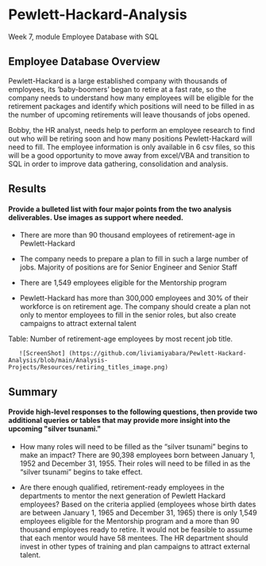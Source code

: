 # Pewlett-Hackard-Analysis
Week 7, module Employee Database with SQL

## Employee Database Overview

Pewlett-Hackard is a large established company with thousands of employees, its ‘baby-boomers’ began to retire at a fast rate, so the company needs to understand how many employees will be eligible for the retirement packages and identify which positions will need to be filled in as the number of upcoming retirements will leave thousands of jobs opened.

Bobby, the HR analyst, needs help to perform an employee research to find out who will be retiring soon and how many positions Pewlett-Hackard will need to fill. The employee information is only available in 6 csv files, so this will be a good opportunity to move away from excel/VBA and transition to SQL in order to improve data gathering, consolidation and analysis.



## Results
#### Provide a bulleted list with four major points from the two analysis deliverables. Use images as support where needed.

* There are more than 90 thousand employees of retirement-age in Pewlett-Hackard

* The company needs to prepare a plan to fill in such a large number of jobs. Majority of positions are for Senior Engineer and Senior Staff 

* There are 1,549 employees eligible for the Mentorship program 

* Pewlett-Hackard has more than 300,000 employees and 30% of their workforce is on retirement age. The company should create a plan not only to mentor employees to fill in the senior roles, but also create campaigns to attract external talent


Table: Number of retirement-age employees by most recent job title. 
    
       ![ScreenShot] (https://github.com/liviamiyabara/Pewlett-Hackard-Analysis/blob/main/Analysis-Projects/Resources/retiring_titles_image.png)


## Summary
#### Provide high-level responses to the following questions, then provide two additional queries or tables that may provide more insight into the upcoming "silver tsunami."

* How many roles will need to be filled as the “silver tsunami” begins to make an impact? 
  There are 90,398 employees born between January 1, 1952 and December 31, 1955. Their roles will need to be filled in as the “silver tsunami” begins to take effect.
 
* Are there enough qualified, retirement-ready employees in the departments to mentor the next generation of Pewlett Hackard employees? 
  Based on the criteria applied (employees whose birth dates are between January 1, 1965 and December 31, 1965) there is only 1,549 employees eligible for the Mentorship program and a more than 90 thousand employees ready to retire. It would not be feasible to assume that each mentor would have 58 mentees. The HR department should invest in other types of training and plan campaigns to attract external talent. 

